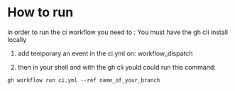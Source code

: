 # How to run

in order to run the ci workflow you need to :
You must have the gh cli install locally

1. add temporary an event in the ci.yml
   on: workflow_dispatch

2. then in your shell and with the gh cli yould could run this command:

```shell
gh workflow run ci.yml --ref name_of_your_branch
```


